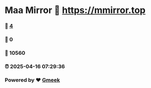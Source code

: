 # Maa Mirror :link: https://mmirror.top 
### :page_facing_up: [4](https://mmirror.top/tag.html) 
### :speech_balloon: 0 
### :hibiscus: 10560 
### :alarm_clock: 2025-04-16 07:29:36 
### Powered by :heart: [Gmeek](https://github.com/Meekdai/Gmeek)
